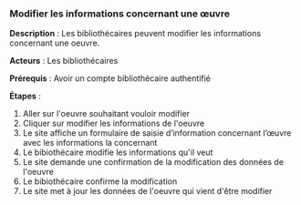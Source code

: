 ### **Modifier les informations concernant une œuvre** 

**Description** : Les bibliothécaires peuvent modifier les informations concernant une oeuvre.

**Acteurs** : Les bibliothécaires

**Prérequis** : Avoir un compte bibliothécaire authentifié

**Étapes** :

1.  Aller sur l'oeuvre souhaitant vouloir modifier
2.  Cliquer sur modifier les informations de l'oeuvre
3.  Le site affiche un formulaire de saisie d’information concernant l’œuvre avec les informations la concernant
4.  Le bibiothécaire modifie les informations qu'il veut
5.  Le site demande une confirmation de la modification des données de l'oeuvre
6.  Le bibiothécaire confirme la modification
7.  Le site met à jour les données de l'oeuvre qui vient d'être modifier

